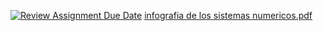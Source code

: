 [![Review Assignment Due Date](https://classroom.github.com/assets/deadline-readme-button-22041afd0340ce965d47ae6ef1cefeee28c7c493a6346c4f15d667ab976d596c.svg)](https://classroom.github.com/a/0b-Ycjwo)
[infografia de los sistemas numericos.pdf](https://github.com/SistemasTecTlaxiaco/infografia-bibiana-m/files/12591057/infografia.de.los.sistemas.numericos.pdf)
